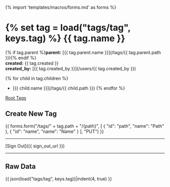 {% import 'templates/macros/forms.md' as forms %}

{% set tag = load("tags/tag", keys.tag) %}
{{ tag.name }}
==============

{% if tag.parent %}**parent:** [{{ tag.parent.name }}](/tags/{{ tag.parent.path }}){% endif %}  
**created:** {{ tag.created }}  
**created_by:** [{{ tag.created_by }}](/users/{{ tag.created_by }})

{% for child in tag.children %}
* [{{ child.name }}](/tags/{{ child.path }})
{% endfor %}

[Root Tags](/tags)

Create New Tag
--------------

{{ forms.form("/tags/" + tag.path + "/{path}",
    [ { "id": "path", "name": "Path" },
      { "id": "name", "name": "Name" } ],
    "PUT") }}

----

[Sign Out]({{ sign_out_url }})

----

Raw Data
--------
{{ json(load("tags/tag", keys.tag))|indent(4, true) }}


